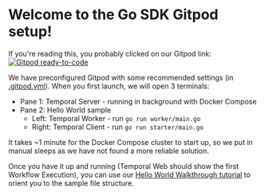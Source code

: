 # Welcome to the Go SDK Gitpod setup!

If you're reading this, you probably clicked on our Gitpod link:
[![Gitpod ready-to-code](https://img.shields.io/badge/Gitpod-ready--to--code-908a85?logo=gitpod)](https://gitpod.io/#https://github.com/temporalio/samples-go/)

We have preconfigured Gitpod with some recommended settings (in [.gitpod.yml](/.gitpod.yml)).
When you first launch, we will open 3 terminals:

- Pane 1: Temporal Server - running in background with Docker Compose
- Pane 2: Hello World sample
  - Left: Temporal Worker - run `go run worker/main.go`
  - Right: Temporal Client - run `go run starter/main.go`

It takes ~1 minute for the Docker Compose cluster to start up, so we put in manual sleeps as we have not found a more reliable solution.

Once you have it up and running (Temporal Web should show the first Workflow Execution), you can use our [Hello World Walkthrough tutorial](https://docs.temporal.io/docs/go/hello-world-tutorial) to orient you to the sample file structure.
